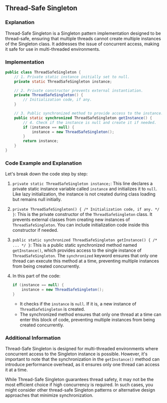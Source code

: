 ## Thread-Safe Singleton

### Explanation
Thread-Safe Singleton is a Singleton pattern implementation designed to be thread-safe, ensuring that multiple threads cannot create multiple instances of the Singleton class. It addresses the issue of concurrent access, making it safe for use in multi-threaded environments.

### Implementation

```java
public class ThreadSafeSingleton {
    // 1. Private static instance initially set to null.
    private static ThreadSafeSingleton instance;

    // 2. Private constructor prevents external instantiation.
    private ThreadSafeSingleton() {
        // Initialization code, if any.
    }

    // 3. Public synchronized method to provide access to the instance.
    public static synchronized ThreadSafeSingleton getInstance() {
        // 4. Check if the instance is null and create it if needed.
        if (instance == null) {
            instance = new ThreadSafeSingleton();
        }
        return instance;
    }
}
```

### Code Example and Explanation

Let's break down the code step by step:

1. `private static ThreadSafeSingleton instance;`: This line declares a private static instance variable called `instance` and initializes it to `null`. Like lazy initialization, the instance is not created during class loading but remains null initially.

2. `private ThreadSafeSingleton() { /* Initialization code, if any. */ }`: This is the private constructor of the `ThreadSafeSingleton` class. It prevents external classes from creating new instances of `ThreadSafeSingleton`. You can include initialization code inside this constructor if needed.

3. `public static synchronized ThreadSafeSingleton getInstance() { /* ... */ }`: This is a public static synchronized method named `getInstance()`, which provides access to the single instance of `ThreadSafeSingleton`. The `synchronized` keyword ensures that only one thread can execute this method at a time, preventing multiple instances from being created concurrently.

4. In this part of the code:
   ```java
   if (instance == null) {
       instance = new ThreadSafeSingleton();
   }
   ```
    - It checks if the `instance` is `null`. If it is, a new instance of `ThreadSafeSingleton` is created.
    - The synchronized method ensures that only one thread at a time can enter this block of code, preventing multiple instances from being created concurrently.

### Additional Information

Thread-Safe Singleton is designed for multi-threaded environments where concurrent access to the Singleton instance is possible. However, it's important to note that the synchronization in the `getInstance()` method can introduce performance overhead, as it ensures only one thread can access it at a time.

While Thread-Safe Singleton guarantees thread safety, it may not be the most efficient choice if high concurrency is required. In such cases, you might consider other thread-safe Singleton patterns or alternative design approaches that minimize synchronization.